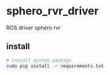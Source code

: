 sphero_rvr_driver
===

ROS driver sphero rvr

install
---

```bash
# install python package
sudo pip install -r requirements.txt
```
